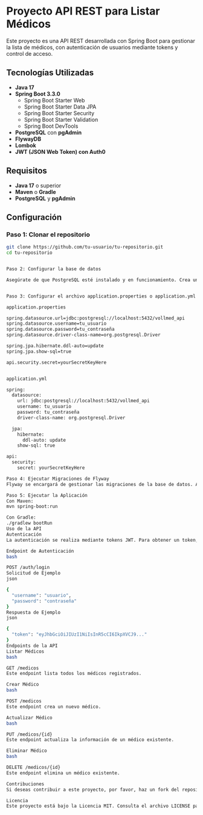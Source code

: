 # Proyecto API REST para Listar Médicos

Este proyecto es una API REST desarrollada con Spring Boot para gestionar la lista de médicos, con autenticación de usuarios mediante tokens y control de acceso.

## Tecnologías Utilizadas

- **Java 17**
- **Spring Boot 3.3.0**
  - Spring Boot Starter Web
  - Spring Boot Starter Data JPA
  - Spring Boot Starter Security
  - Spring Boot Starter Validation
  - Spring Boot DevTools
- **PostgreSQL** con **pgAdmin**
- **FlywayDB**
- **Lombok**
- **JWT (JSON Web Token) con Auth0**

## Requisitos

- **Java 17** o superior
- **Maven** o **Gradle**
- **PostgreSQL** y **pgAdmin**

## Configuración

### Paso 1: Clonar el repositorio

```bash
git clone https://github.com/tu-usuario/tu-repositorio.git
cd tu-repositorio


Paso 2: Configurar la base de datos

Asegúrate de que PostgreSQL esté instalado y en funcionamiento. Crea una base de datos llamada vollmed_api.


Paso 3: Configurar el archivo application.properties o application.yml

application.properties

spring.datasource.url=jdbc:postgresql://localhost:5432/vollmed_api
spring.datasource.username=tu_usuario
spring.datasource.password=tu_contraseña
spring.datasource.driver-class-name=org.postgresql.Driver

spring.jpa.hibernate.ddl-auto=update
spring.jpa.show-sql=true

api.security.secret=yourSecretKeyHere


application.yml

spring:
  datasource:
    url: jdbc:postgresql://localhost:5432/vollmed_api
    username: tu_usuario
    password: tu_contraseña
    driver-class-name: org.postgresql.Driver

  jpa:
    hibernate:
      ddl-auto: update
    show-sql: true

api:
  security:
    secret: yourSecretKeyHere

Paso 4: Ejecutar Migraciones de Flyway
Flyway se encargará de gestionar las migraciones de la base de datos. Asegúrate de que las migraciones estén correctamente configuradas en el directorio src/main/resources/db/migration.

Paso 5: Ejecutar la Aplicación
Con Maven:
mvn spring-boot:run

Con Gradle:
./gradlew bootRun
Uso de la API
Autenticación
La autenticación se realiza mediante tokens JWT. Para obtener un token, realiza una solicitud de autenticación enviando las credenciales del usuario.

Endpoint de Autenticación
bash

POST /auth/login
Solicitud de Ejemplo
json

{
  "username": "usuario",
  "password": "contraseña"
}
Respuesta de Ejemplo
json

{
  "token": "eyJhbGciOiJIUzI1NiIsInR5cCI6IkpXVCJ9..."
}
Endpoints de la API
Listar Médicos
bash

GET /medicos
Este endpoint lista todos los médicos registrados.

Crear Médico
bash

POST /medicos
Este endpoint crea un nuevo médico.

Actualizar Médico
bash

PUT /medicos/{id}
Este endpoint actualiza la información de un médico existente.

Eliminar Médico
bash

DELETE /medicos/{id}
Este endpoint elimina un médico existente.

Contribuciones
Si deseas contribuir a este proyecto, por favor, haz un fork del repositorio y envía un pull request con tus cambios.

Licencia
Este proyecto está bajo la Licencia MIT. Consulta el archivo LICENSE para más detalles.


